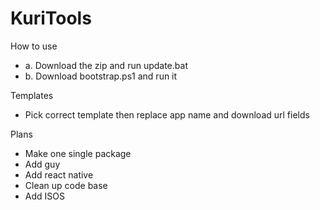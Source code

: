 # KuriTools
 
How to use
- a. Download the zip and run update.bat
- b. Download bootstrap.ps1 and run it

Templates
- Pick correct template then replace app name and download url fields

Plans
- Make one single package
- Add guy
- Add react native
- Clean up code base
- Add ISOS
